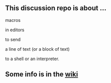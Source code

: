 
## This discussion repo is about ...

macros

in editors

to send

a line of text (or a block of text)

to a shell or an interpreter.

## Some info is in the [wiki](https://github.com/martin12333/Run-selected-text--discussions/wiki)

